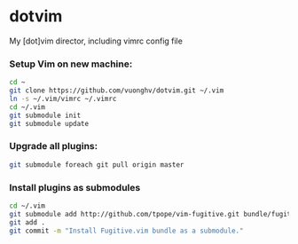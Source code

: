 # dotvim
My [dot]vim director, including vimrc config file

### Setup Vim on new machine:
```bash
cd ~
git clone https://github.com/vuonghv/dotvim.git ~/.vim
ln -s ~/.vim/vimrc ~/.vimrc
cd ~/.vim
git submodule init
git submodule update
```

### Upgrade all plugins:
```bash
git submodule foreach git pull origin master
```

### Install plugins as submodules
```bash
cd ~/.vim
git submodule add http://github.com/tpope/vim-fugitive.git bundle/fugitive
git add .
git commit -m "Install Fugitive.vim bundle as a submodule."
```
